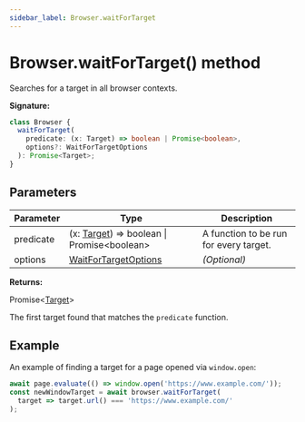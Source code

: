 ```yaml
---
sidebar_label: Browser.waitForTarget
---
```


# Browser.waitForTarget() method

Searches for a target in all browser contexts.

**Signature:**

```typescript
class Browser {
  waitForTarget(
    predicate: (x: Target) => boolean | Promise<boolean>,
    options?: WaitForTargetOptions
  ): Promise<Target>;
}
```

## Parameters

| Parameter | Type                                                                         | Description                            |
| --------- | ---------------------------------------------------------------------------- | -------------------------------------- |
| predicate | (x: [Target](./puppeteer.target.md)) =&gt; boolean \| Promise&lt;boolean&gt; | A function to be run for every target. |
| options   | [WaitForTargetOptions](./puppeteer.waitfortargetoptions.md)                  | <i>(Optional)</i>                      |

**Returns:**

Promise&lt;[Target](./puppeteer.target.md)&gt;

The first target found that matches the `predicate` function.

## Example

An example of finding a target for a page opened via `window.open`:

```ts
await page.evaluate(() => window.open('https://www.example.com/'));
const newWindowTarget = await browser.waitForTarget(
  target => target.url() === 'https://www.example.com/'
);
```
